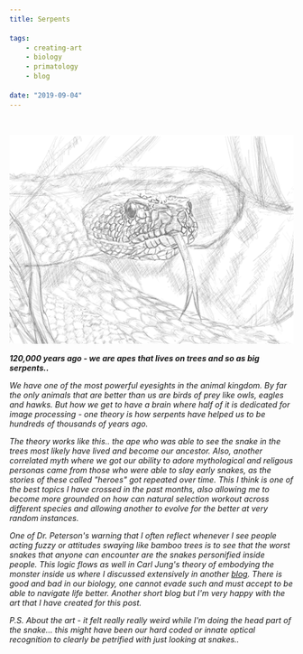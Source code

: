 ```yaml
---
title: Serpents

tags:
    - creating-art
    - biology
    - primatology
    - blog

date: "2019-09-04"
---
```

<br/>

![serpents](serpents.jpg)

***120,000 years ago - we are apes that lives on trees and so as big serpents..*** 

*We have one of the most powerful eyesights in the animal kingdom. By far the only animals that are better than us are birds of prey like owls, eagles and hawks. But how we get to have a brain where half of it is dedicated for  image processing - one theory is how serpents have helped us to be hundreds of thousands of years ago.*

*The theory works like this.. the ape who was able to see the snake in the trees most likely have lived and become our ancestor. Also, another correlated myth where we got our ability to adore mythological and religous personas came from those who were able to slay early snakes, as the stories of these called "heroes" got repeated over time. This I think is one of the best topics I have crossed in the past months, also allowing me to become more grounded on how can natural selection workout across different species and allowing another to evolve for the better at very random instances.*

*One of Dr. Peterson's warning that I often reflect whenever I see people acting fuzzy or attitudes swaying like bamboo trees is to see that the worst snakes that anyone can encounter are the snakes personified inside people. This logic flows as well in Carl Jung's theory of embodying the monster inside us where I discussed extensively in another [blog](https://tech-stoic.github.io/embodiement-of-the-shadow/). There is good and bad in our biology, one cannot evade such and must accept to be able to navigate life better. Another short blog but I'm very happy with the art that I have created for this post.*

*P.S. About the art - it felt really really weird while I'm doing the head part of the snake... this might have been our hard coded or innate optical recognition to clearly be petrified with just looking at snakes..*